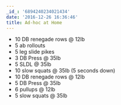 ```yaml
---
_id_: '6894240234021434'
date: '2016-12-26 16:36:46'
title: Ad-hoc at Home
---
```


- 10 DB renegade rows @ 12lb
- 5 ab rollouts
- 5 leg slide pikes
- 3 DB Press @ 35lb
- 5 SLDL @ 35lb
- 10 slow squats @ 35lb (5 seconds down)
- 10 DB renegade rows @ 12lb
- 5 DB Press @ 35lb
- 6 pullups @ 12lb
- 5 slow squats @ 35lb
